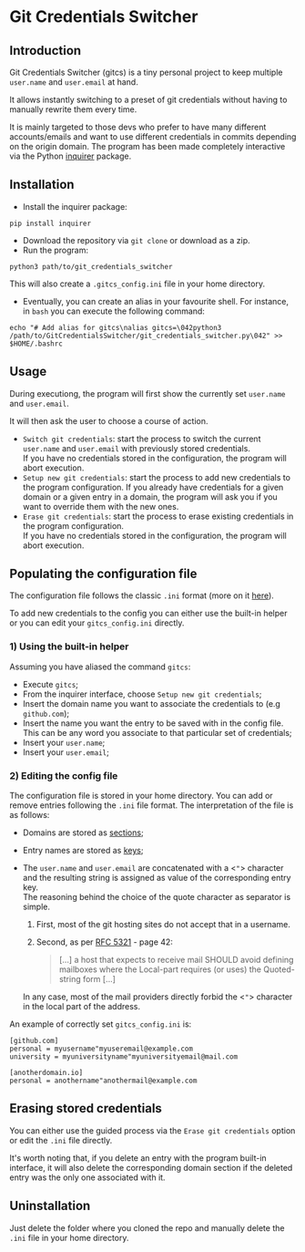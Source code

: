 # Git Credentials Switcher
## Introduction
Git Credentials Switcher (gitcs) is a tiny personal project to keep multiple ```user.name``` and ```user.email``` at hand. 

It allows instantly switching to a preset of git credentials without having to manually rewrite them every time.

It is mainly targeted to those devs who prefer to have many different accounts/emails and want to use different credentials in commits depending on the origin domain.
The program has been made completely interactive via the Python [inquirer](https://github.com/magmax/python-inquirer) package.

## Installation
* Install the inquirer package:<br>
```
pip install inquirer
```
* Download the repository via `git clone` or download as a zip.
* Run the program:
```
python3 path/to/git_credentials_switcher
```
This will also create a `.gitcs_config.ini` file in your home directory.
* Eventually, you can create an alias in your favourite shell. For instance, in `bash` you can execute the following command:
```console
echo "# Add alias for gitcs\nalias gitcs=\042python3 /path/to/GitCredentialsSwitcher/git_credentials_switcher.py\042" >> $HOME/.bashrc
```

## Usage
During executiong, the program will first show the currently set `user.name` and `user.email`.

It will then ask the user to choose a course of action.
- `Switch git credentials`: start the process to switch the current `user.name` and `user.email` with previously stored credentials. <br> If you have no credentials stored in the configuration, the program will abort execution.
- `Setup new git credentials`: start the process to add new credentials to the program configuration. If you already have credentials for a given domain or a given entry in a domain, the program will ask you if you want to override them with the new ones.
- `Erase git credentials`: start the process to erase existing credentials in the program configuration. <br> If you have no credentials stored in the configuration, the program will abort execution.

## Populating the configuration file
The configuration file follows the classic `.ini` format (more on it [here](https://en.wikipedia.org//wiki/INI_file)).

To add new credentials to the config you can either use the built-in helper or you can edit your `gitcs_config.ini` directly.

### 1) Using the built-in helper
Assuming you have aliased the command `gitcs`:
- Execute `gitcs`;
- From the inquirer interface, choose `Setup new git credentials`;
- Insert the domain name you want to associate the credentials to (e.g `github.com`);
- Insert the name you want the entry to be saved with in the config file. <br> This can be any word you associate to that particular set of credentials;
- Insert your `user.name`;
- Insert your `user.email`;

### 2) Editing the config file
The configuration file is stored in your home directory.
You can add or remove entries following the `.ini` file format.
The interpretation of the file is as follows:
- Domains are stored as [sections](https://en.wikipedia.org//wiki/INI_file#Sections);
- Entry names are stored as [keys](https://en.wikipedia.org//wiki/INI_file#Keys_(properties));
- The `user.name` and `user.email` are concatenated with a <`"`> character and the resulting string is assigned as value of the corresponding entry key. <br> The reasoning behind the choice of the quote character as separator is simple.
    1) First, most of the git hosting sites do not accept that in a username.
    2) Second, as per [RFC 5321](https://www.rfc-editor.org/rfc/rfc5321) - page 42: 

        > [...] a host that expects to receive mail SHOULD avoid defining mailboxes where the Local-part requires (or uses) the Quoted-string form [...]

    In any case, most of the mail providers directly forbid the <`"`> character in the local part of the address.

An example of correctly set `gitcs_config.ini` is:
```
[github.com]
personal = myusername"myuseremail@example.com
university = myuniversityname"myuniversityemail@mail.com

[anotherdomain.io]
personal = anothername"anothermail@example.com
```
## Erasing stored credentials
You can either use the guided process via the `Erase git credentials` option or edit the `.ini` file directly.

It's worth noting that, if you delete an entry with the program built-in interface, it will also delete the corresponding domain section if the deleted entry was the only one associated with it.

## Uninstallation
Just delete the folder where you cloned the repo and manually delete the `.ini` file in your home directory.
